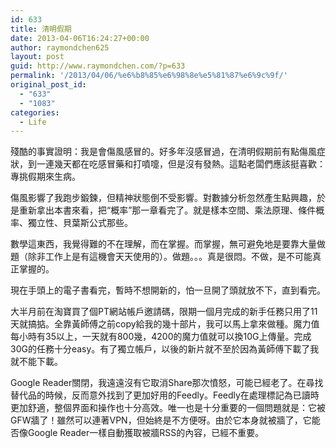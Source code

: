 ```yaml
---
id: 633
title: 清明假期
date: 2013-04-06T16:24:27+00:00
author: raymondchen625
layout: post
guid: http://www.raymondchen.com/?p=633
permalink: '/2013/04/06/%e6%b8%85%e6%98%8e%e5%81%87%e6%9c%9f/'
original_post_id:
  - "633"
  - "1083"
categories:
  - Life
---
```

殘酷的事實證明：我是會傷風感冒的。好多年沒感冒過，在清明假期前有點傷風症狀，到一連幾天都在吃感冒藥和打噴嚏，但是沒有發熱。這點老闆們應該挺喜歡：專挑假期來生病。

傷風影響了我跑步鍛鍊，但精神狀態倒不受影響。對數據分析忽然產生點興趣，於是重新拿出本書來看，把“概率”那一章看完了。就是樣本空間、乘法原理、條件概率、獨立性、貝葉斯公式那些。

數學這東西，我覺得難的不在理解，而在掌握。而掌握，無可避免地是要靠大量做題（除非工作上是有這機會天天使用的）。做題。。。真是很悶。不做，是不可能真正掌握的。

現在手頭上的電子書看完，暫時不想開新的，怕一旦開了頭就放不下，直到看完。

大半月前在淘寶買了個PT網站帳戶邀請碼，限期一個月完成的新手任務只用了11天就搞掂。全靠黃師傅之前copy給我的幾十部片，我可以馬上拿來做種。魔力值每小時有35以上，一天就有800幾，4200的魔力值就可以換10G上傳量。完成30G的任務十分easy。有了獨立帳戶，以後的新片就不至於因為黃師傅下載了我就不能下載。

Google Reader關閉，我遠遠沒有它取消Share那次憤怒，可能已經老了。在尋找替代品的時候，反而意外找到了更加好用的Feedly。Feedly在處理標記為已讀時更加舒適，整個界面和操作也十分高效。唯一也是十分重要的一個問題就是：它被GFW牆了！雖然可以連著VPN，但始終是不方便呀。由於它本身就被牆了，它能否像Google Reader一樣自動獲取被牆RSS的內容，已經不重要。